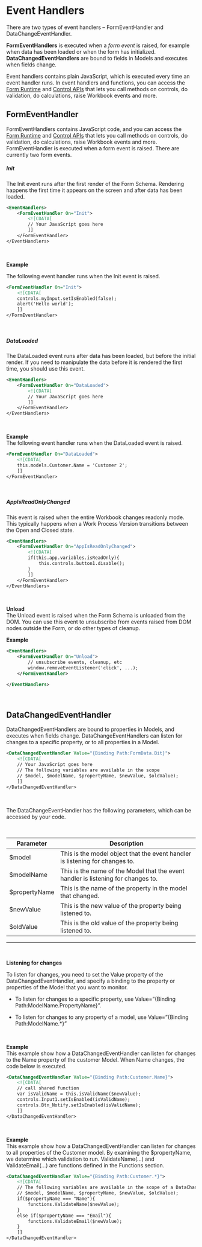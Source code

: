 
# Event Handlers

There are two types of event handlers – FormEventHandler and DataChangeEventHandler.

**FormEventHandlers** is executed when a _form_ _event_ is raised, for example when data has been loaded or when the form has initialized.  
**DataChangedEventHandlers** are bound to fields in Models and executes when fields change.

Event handlers contains plain JavaScript, which is executed every time an event handler runs. In event handlers and functions, you can access the [Form Runtime](apis/formruntime.md) and [Control APIs](apis/controlproxyAPI.md) that lets you call methods on controls, do validation, do calculations, raise Workbook events and more.
<br/>

## FormEventHandler

FormEventHandlers contains JavaScript code, and you can access the [Form Runtime](apis/formruntime.md) and [Control APIs](apis.md) that lets you call methods on controls, do validation, do calculations, raise Workbook events and more.  
FormEventHandler is executed when a form event is raised. There are currently two form events.
<br/>

##### Init
The Init event runs after the first render of the Form Schema. Rendering happens the first time it appears on the screen and after data has been loaded.
```xml
<EventHandlers>
    <FormEventHandler On="Init">
        <![CDATA[
        // Your JavaScript goes here
        ]]
    </FormEventHandler>
</EventHandlers>
```
<br/>

**Example**

The following event handler runs when the Init event is raised.
```xml
<FormEventHandler On="Init">
    <![CDATA[
    controls.myInput.setIsEnabled(false);
    alert('Hello world');
    ]]
</FormEventHandler>
```
<br/>

##### DataLoaded
The DataLoaded event runs after data has been loaded, but before the initial render. If you need to manipulate the data before it is rendered the first time, you should use this event.

```xml
<EventHandlers>
    <FormEventHandler On="DataLoaded">
        <![CDATA[
        // Your JavaScript goes here
        ]]
    </FormEventHandler>
</EventHandlers>
```
<br/>

**Example**  
The following event handler runs when the DataLoaded event is raised.
```xml
<FormEventHandler On="DataLoaded">
    <![CDATA[
    this.models.Customer.Name = 'Customer 2';
    ]]
</FormEventHandler>
```

<br/>

##### AppIsReadOnlyChanged
This event is raised when the entire Workbook changes readonly mode. This typically happens when a Work Process Version transitions between the Open and Closed state.

```xml
<EventHandlers>
    <FormEventHandler On="AppIsReadOnlyChanged">
        <![CDATA[
        if(this.app.variables.isReadOnly){
            this.controls.button1.disable();
        }
        ]]
    </FormEventHandler>
</EventHandlers>
```

<br/>

**Unload**  
The Unload event is raised when the Form Schema is unloaded from the DOM. You can use this event to unsubscribe from events raised from DOM nodes outside the Form, or do other types of cleanup.
<br/>

**Example**
```xml
<EventHandlers>
    <FormEventHandler On="Unload">
        // unsubscribe events, cleanup, etc
        window.removeEventListener('click', ...); 
    </FormEventHandler>

</EventHandlers>
```

<br/>

## DataChangedEventHandler

DataChangedEventHandlers are bound to properties in Models, and executes when fields change. DataChangeEventHandlers can listen for changes to a specific property, or to all properties in a Model.
<br/>

```xml
<DataChangedEventHandler Value="{Binding Path:FormData.Bit}">
    <![CDATA[
    // Your JavaScript goes here
    // The following variables are available in the scope
    // $model, $modelName, $propertyName, $newValue, $oldValue);
    ]]
</DataChangedEventHandler>

```
<br/>

The DataChangeEventHandler has the following parameters, which can be accessed by your code.

<br/>

| Parameter     | Description                                                                       |
| ------------- | --------------------------------------------------------------------------------- |
| $model        | This is the model object that the event handler is listening for changes to.      |
| $modelName    | This is the name of the Model that the event handler is listening for changes to. |
| $propertyName | This is the name of the property in the model that changed.                       |
| $newValue     | This is the new value of the property being listened to.                          |
| $oldValue     | This is the old value of the property being listened to.                          |

---

<br/>

**Listening for changes**

To listen for changes, you need to set the Value property of the DataChangedEventHandler, and specify a binding to the property or properties of the Model that you want to monitor.

- To listen for changes to a specific property, use Value=”{Binding Path:ModelName.PropertyName}”.

- To listen for changes to any property of a model, use Value=”{Binding Path:ModelName.\*}”

<br/>

 **Example**  
This example show how a DataChangedEventHandler can listen for changes to the Name property of the customer Model. When Name changes, the code below is executed.

```xml
<DataChangedEventHandler Value="{Binding Path:Customer.Name}">
    <![CDATA[
    // call shared function
    var isValidName = this.isValidName($newValue);
    controls.Input1.setIsEnabled(isValidName);
    controls.Btn_Notify.setIsEnabled(isValidName);
    ]]
</DataChangedEventHandler>
```

<br/>

**Example**  
This example show how a DataChangedEventHandler can listen for changes to all properties of the Customer model. By examining the $propertyName, we determine which validation to run. ValidateName(…) and ValidateEmail(…) are functions defined in the Functions section.

```xml
<DataChangedEventHandler Value="{Binding Path:Customer.*}">
    <![CDATA[
    // The following variables are available in the scope of a DataChangedEventHandler
    // $model, $modelName, $propertyName, $newValue, $oldValue);
    if($propertyName === "Name"){
        functions.ValidateName($newValue);
    }
    else if($propertyName === "Email"){
        functions.ValidateEmail($newValue);
    }
    ]]
</DataChangedEventHandler>
```
